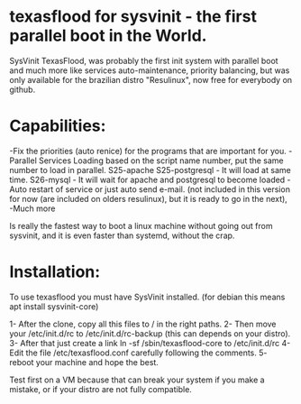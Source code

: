 # texasflood for sysvinit - the first parallel boot in the World. 

SysVinit TexasFlood, was probably the first init system with parallel boot and much more like services auto-maintenance, priority balancing, but was only available for the brazilian distro "Resulinux", now free for everybody on github.

Capabilities:
=============

-Fix the priorities (auto renice) for the programs that are important for you.
-Parallel Services Loading based on the script name number, put the same number to load in parallel.
   S25-apache S25-postgresql - It will load at same time. 
   S26-mysql - It will wait for apache and postgresql to become loaded 
-Auto restart of service  or just auto send e-mail.  (not included in this version for now (are included on olders resulinux), but it is ready to go in the next),  
-Much more

Is really the fastest way to boot a linux machine without going out from sysvinit, and it is even faster than systemd, without the crap. 

Installation:
=============

To use texasflood you must have SysVinit installed.  (for debian this means apt install sysvinit-core) 

1- After the clone, copy all this files to / in the right paths. 
2- Then move your /etc/init.d/rc to /etc/init.d/rc-backup (this can depends on your distro). 
3- After that just create a link ln -sf /sbin/texasflood-core to /etc/init.d/rc
4- Edit the file /etc/texasflood.conf carefully following the comments. 
5- reboot your machine and hope the best. 

Test first on a VM because that can break your system if you make a mistake, or if your distro are not fully compatible.


